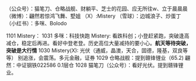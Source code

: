 （公众号）：猫笔刀、仓略战舰、财躺平、芝士的花园、应无所往w、立于晨晨晨
（微博）：翩然若惊鸿飞舞、墅姐
（X）:Mistery
（雪球）：边城浪子、炒蛋丁
（小红书）：多咪、Bolodo

1101
Mistery：
1031
多咪：科技快跑
Mistery: 看跌科创；小登赶紧跑，突破逢高减仓，稳定后再进。看好中登老登。历史高位大量减持的要小心。**航天等待突破，突破是大行情**
1030
Mistery(X): 光伏（通威，晶澳，天合，固德，隆基，双良等等） 别追涨，会震荡。多元金融，证券
1029
仓略战舰：提到赣锋锂业（65.2)
翩然：中证钢铁022586 0.1层仓
1028 
猫笔刀（公众号）：看好光伏。提到赣锋锂业。